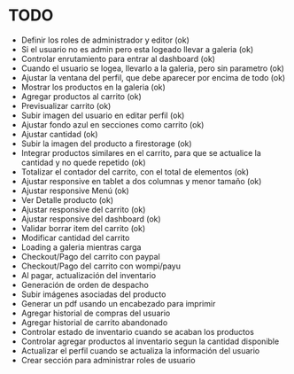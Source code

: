 # TODO

- Definir los roles de administrador y editor (ok)
- Si el usuario no es admin pero esta logeado llevar a galeria (ok)
- Controlar enrutamiento para entrar al dashboard (ok)
- Cuando el usuario se logea, llevarlo a la galeria, pero sin parametro (ok)
- Ajustar la ventana del perfil, que debe aparecer por encima de todo (ok)
- Mostrar los productos en la galeria (ok)
- Agregar productos al carrito (ok)
- Previsualizar carrito (ok)
- Subir imagen del usuario en editar perfil (ok)
- Ajustar fondo azul en secciones como carrito (ok)
- Ajustar cantidad (ok)
- Subir la imagen del producto a firestorage (ok)
- Integrar productos similares en el carrito, para que se actualice la cantidad y no quede repetido (ok)
- Totalizar el contador del carrito, con el total de elementos (ok)
- Ajustar responsive en tablet a dos columnas y menor tamaño (ok)
- Ajustar responsive Menú (ok)
- Ver Detalle producto (ok)
- Ajustar responsive del carrito (ok)
- Ajustar responsive del dashboard (ok)
- Validar borrar item del carrito (ok)
- Modificar cantidad del carrito
- Loading a galeria mientras carga
- Checkout/Pago del carrito con paypal
- Checkout/Pago del carrito con wompi/payu
- Al pagar, actualización del inventario  
- Generación de orden de despacho
- Subir imágenes asociadas del producto
- Generar un pdf usando un encabezado para imprimir
- Agregar historial de compras del usuario
- Agregar historial de carrito abandonado
- Controlar estado de inventario cuando se acaban los productos
- Controlar agregar productos al inventario segun la cantidad disponible
- Actualizar el perfil cuando se actualiza la información del usuario
- Crear sección para administrar roles de usuario
